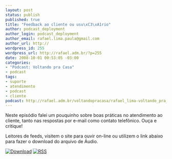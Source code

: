```yaml
--- 
layout: post
status: publish
published: true
title: "Feedback ao cliente ou usu\xC3\xA1rio"
author: podcast_deployment
author_login: podcast_deployment
author_email: rafael.lima.paula@gmail.com
author_url: http://
wordpress_id: 255
wordpress_url: http://rafael.adm.br/?p=255
date: 2008-10-01 00:53:05 -03:00
categories: 
- "Podcast: Voltando pra Casa"
- podcast
tags: 
- suporte
- atendimento
- podcast
- cliente
podcast: http://rafael.adm.br/voltandopracasa/rafael_lima-voltando_pra_casa-0022.mp3
---
```

Neste episódio falei um pouquinho sobre boas práticas no atendimento ao cliente, tanto nas respostas por e-mail como contato telefônico. Ouça e critique!

Leitores de feeds, visitem o site para ouvir on-line ou utilizem o link abaixo para fazer o download do arquivo de Áudio.

<a class="noborder" href="http://rafael.adm.br/voltandopracasa/rafael_lima-voltando_pra_casa-0022.mp3" title="Download"><img src="http://rafael.adm.br/wp-content/themes/rafael_lima-rockinblue/images/download_green.gif" border="0" alt="Download" /></a> <a class="noborder" href="http://feeds.feedburner.com/rafael_lima_podcast" title="RSS"><img src="http://rafael.adm.br/wp-content/themes/rafael_lima-rockinblue/images/icn-feed-16x16.png" border="0" alt="RSS" /></a>

